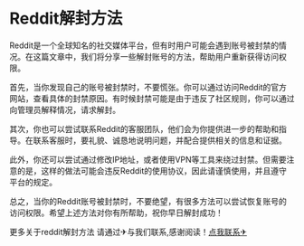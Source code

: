 # Reddit解封方法

Reddit是一个全球知名的社交媒体平台，但有时用户可能会遇到账号被封禁的情况。在这篇文章中，我们将分享一些解封账号的方法，帮助用户重新获得访问权限。

首先，当你发现自己的账号被封禁时，不要慌张。你可以通过访问Reddit的官方网站，查看具体的封禁原因。有时候封禁可能是由于违反了社区规则，你可以通过向管理员解释情况，请求解封。

其次，你也可以尝试联系Reddit的客服团队，他们会为你提供进一步的帮助和指导。在联系客服时，要礼貌、诚恳地说明问题，并配合提供相关的信息和证据。

此外，你还可以尝试通过修改IP地址，或者使用VPN等工具来绕过封禁。但需要注意的是，这样的做法可能会违反Reddit的使用协议，因此请谨慎使用，并且遵守平台的规定。

总之，当你的Reddit账号被封禁时，不要绝望，有很多方法可以尝试恢复账号的访问权限。希望上述方法对你有所帮助，祝你早日解封成功！

更多关于reddit解封方法 请通过✈与我们联系,感谢阅读！[点我联系✈](https://img.G208.com)